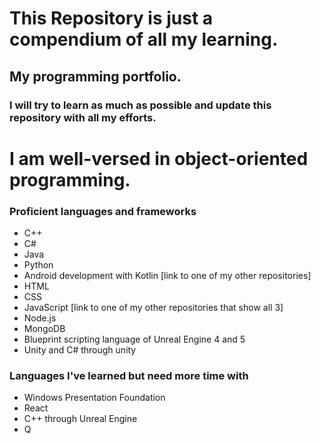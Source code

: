 # This Repository is just a compendium of all my learning. 
## My programming portfolio. 

### I will try to learn as much as possible and update this repository with all my efforts. 


# I am well-versed in object-oriented programming.

### Proficient languages and frameworks
* C++ 
* C#
* Java
* Python
* Android development with Kotlin [link to one of my other repositories]
* HTML
* CSS
* JavaScript [link to one of my other repositories that show all 3]
* Node.js
* MongoDB
* Blueprint scripting language of Unreal Engine 4 and 5
* Unity and C# through unity

### Languages I've learned but need more time with
* Windows Presentation Foundation
* React
* C++ through Unreal Engine
* Q
